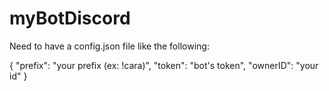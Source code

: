 # myBotDiscord

Need to have a config.json file like the following:

{
    "prefix": "your prefix (ex: !cara)",
    "token": "bot's token",
    "ownerID": "your id"
}